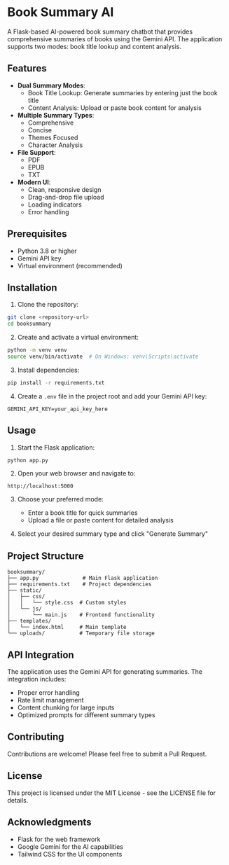 # Book Summary AI

A Flask-based AI-powered book summary chatbot that provides comprehensive summaries of books using the Gemini API. The application supports two modes: book title lookup and content analysis.

## Features

- **Dual Summary Modes**:
  - Book Title Lookup: Generate summaries by entering just the book title
  - Content Analysis: Upload or paste book content for analysis
- **Multiple Summary Types**:
  - Comprehensive
  - Concise
  - Themes Focused
  - Character Analysis
- **File Support**:
  - PDF
  - EPUB
  - TXT
- **Modern UI**:
  - Clean, responsive design
  - Drag-and-drop file upload
  - Loading indicators
  - Error handling

## Prerequisites

- Python 3.8 or higher
- Gemini API key
- Virtual environment (recommended)

## Installation

1. Clone the repository:
```bash
git clone <repository-url>
cd booksummary
```

2. Create and activate a virtual environment:
```bash
python -m venv venv
source venv/bin/activate  # On Windows: venv\Scripts\activate
```

3. Install dependencies:
```bash
pip install -r requirements.txt
```

4. Create a `.env` file in the project root and add your Gemini API key:
```
GEMINI_API_KEY=your_api_key_here
```

## Usage

1. Start the Flask application:
```bash
python app.py
```

2. Open your web browser and navigate to:
```
http://localhost:5000
```

3. Choose your preferred mode:
   - Enter a book title for quick summaries
   - Upload a file or paste content for detailed analysis

4. Select your desired summary type and click "Generate Summary"

## Project Structure

```
booksummary/
├── app.py              # Main Flask application
├── requirements.txt    # Project dependencies
├── static/
│   ├── css/
│   │   └── style.css  # Custom styles
│   └── js/
│       └── main.js    # Frontend functionality
├── templates/
│   └── index.html     # Main template
└── uploads/           # Temporary file storage
```

## API Integration

The application uses the Gemini API for generating summaries. The integration includes:

- Proper error handling
- Rate limit management
- Content chunking for large inputs
- Optimized prompts for different summary types

## Contributing

Contributions are welcome! Please feel free to submit a Pull Request.

## License

This project is licensed under the MIT License - see the LICENSE file for details.

## Acknowledgments

- Flask for the web framework
- Google Gemini for the AI capabilities
- Tailwind CSS for the UI components 